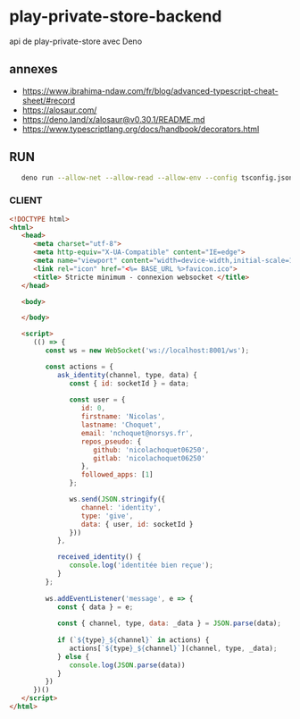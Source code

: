 # play-private-store-backend
api de play-private-store avec Deno

## annexes
 - https://www.ibrahima-ndaw.com/fr/blog/advanced-typescript-cheat-sheet/#record
 - https://alosaur.com/
 - https://deno.land/x/alosaur@v0.30.1/README.md
 - https://www.typescriptlang.org/docs/handbook/decorators.html

## RUN
 ```sh
    deno run --allow-net --allow-read --allow-env --config tsconfig.json --unstable src/app.ts
 ```

### CLIENT
```html
<!DOCTYPE html>
<html>
   <head>
      <meta charset="utf-8">
      <meta http-equiv="X-UA-Compatible" content="IE=edge">
      <meta name="viewport" content="width=device-width,initial-scale=1.0">
      <link rel="icon" href="<%= BASE_URL %>favicon.ico">
      <title> Stricte minimum - connexion websocket </title>
   </head>

   <body>

   </body>

   <script>
      (() => {
         const ws = new WebSocket('ws://localhost:8001/ws');

         const actions = {
            ask_identity(channel, type, data) {
               const { id: socketId } = data;
               
               const user = {
                  id: 0,
                  firstname: 'Nicolas',
                  lastname: 'Choquet',
                  email: 'nchoquet@norsys.fr',
                  repos_pseudo: {
                     github: 'nicolachoquet06250',
                     gitlab: 'nicolachoquet06250'
                  },
                  followed_apps: [1]
               };

               ws.send(JSON.stringify({
                  channel: 'identity',
                  type: 'give',
                  data: { user, id: socketId }
               }))
            },

            received_identity() {
               console.log('identitée bien reçue');
            }
         };
         
         ws.addEventListener('message', e => {
            const { data } = e;
            
            const { channel, type, data: _data } = JSON.parse(data);
            
            if (`${type}_${channel}` in actions) {
               actions[`${type}_${channel}`](channel, type, _data);
            } else {
               console.log(JSON.parse(data))
            }
         })
      })()
   </script>
</html>
```
